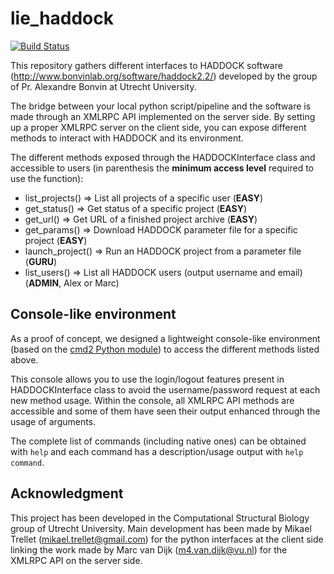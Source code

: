 # lie_haddock

[![Build Status](https://travis-ci.org/MD-Studio/lie_haddock.svg?branch=master)](https://travis-ci.org/MD-Studio/lie_haddock)

This repository gathers different interfaces to HADDOCK software (http://www.bonvinlab.org/software/haddock2.2/) developed by 
the group of Pr. Alexandre Bonvin at Utrecht University.

The bridge between your local python script/pipeline and the software is made through an XMLRPC API implemented on the server 
side. By setting up a proper XMLRPC server on the client side, you can expose different methods to interact with HADDOCK and 
its environment.

The different methods exposed through the HADDOCKInterface class and accessible to users (in parenthesis the **minimum access level** required to use the function):

* list_projects() => List all projects of a specific user (**EASY**)
* get_status() => Get status of a specific project (**EASY**)
* get_url() => Get URL of a finished project archive (**EASY**)
* get_params() => Download HADDOCK parameter file for a specific project (**EASY**)
* launch_project() => Run an HADDOCK project from a parameter file (**GURU**)
* list_users() => List all HADDOCK users (output username and email) (**ADMIN**, Alex or Marc)

## Console-like environment

As a proof of concept, we designed a lightweight console-like environment (based on the [cmd2 Python module](https://github.com/python-cmd2/cmd2)) to access the different methods listed above. 

This console allows you to use the login/logout features present in HADDOCKInterface class to avoid the username/password request at each new method usage.
Within the console, all XMLRPC API methods are accessible and some of them have seen their output enhanced through the usage of arguments.

The complete list of commands (including native ones) can be obtained with `help` and each command has a description/usage output with `help command`.

## Acknowledgment

This project has been developed in the Computational Structural Biology group of Utrecht University.
Main development has been made by Mikael Trellet (mikael.trellet@gmail.com) for the python interfaces at the client side linking the work made by Marc van Dijk (m4.van.dijk@vu.nl) for the XMLRPC API on the server side.
